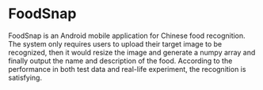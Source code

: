 # FoodSnap

FoodSnap is an Android mobile application for Chinese food recognition. The system only requires users to upload their target image to be recognized, then it would resize the image and generate a numpy array and finally output the name and description of the food. According to the performance in both test data and real-life experiment, the recognition is satisfying. 

